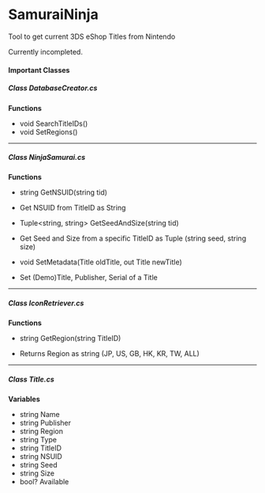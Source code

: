 # SamuraiNinja
Tool to get current 3DS eShop Titles from Nintendo

Currently incompleted.

#### Important Classes

##### Class DatabaseCreator.cs
**Functions**
- void SearchTitleIDs()
- void SetRegions()
---
##### Class NinjaSamurai.cs
**Functions**
- string GetNSUID(string tid)
 * Get NSUID from TitleID as String
- Tuple<string, string> GetSeedAndSize(string tid)
 * Get Seed and Size from a specific TitleID as Tuple (string seed, string size)
- void SetMetadata(Title oldTitle, out Title newTitle)
 * Set (Demo)Title, Publisher, Serial of a Title
---
##### Class IconRetriever.cs
**Functions**
- string GetRegion(string TitleID)
 * Returns Region as string (JP, US, GB, HK, KR, TW, ALL)
---
##### Class Title.cs
**Variables**
- string Name
- string Publisher
- string Region
- string Type
- string TitleID
- string NSUID
- string Seed
- string Size
- bool? Available
